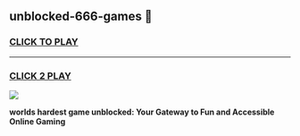 
## unblocked-666-games 👋
<h3>
<a href="https://premium.freeplayer.one?title=unblocked-666-games&ref=14F">CLICK TO PLAY</a></h3>
<hr>

<h3>
<a href="https://premium.freeplayer.one?title=unblocked-666-games&ref=14F">CLICK 2 PLAY</a>
  
</h3>

<a href="https://premium.freeplayer.one?title=unblocked-666-games&ref=12F/"><img src="https://clearcache.store/games.png"></a>


**worlds hardest game unblocked: Your Gateway to Fun and Accessible Online Gaming**
